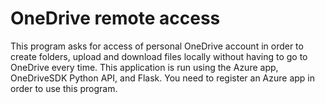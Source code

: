 # OneDrive remote access

This program asks for access of personal OneDrive account in order to create folders, upload and download files locally without having to go to OneDrive every time.
This application is run using the Azure app, OneDriveSDK Python API, and Flask.
You need to register an Azure app in order to use this program. 
